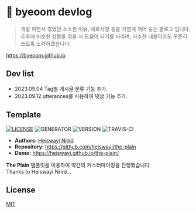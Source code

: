 # 📜 byeoom devlog
> 개발 하면서 겪었던 소소한 이슈, 애로사항 등을 가볍게 적어 놓는 블로그 입니다.<br/>
추후에 비슷한 상황을 겪을 시 도움이 되기를 바라며, 사소한 내용이라도 꾸준히 쓰도록 노력하겠습니다.

https://byeoom.github.io





## Dev list
- 2023.09.04 Tag별 게시글 분류 기능 추가.
- 2023.09.12 utterances를 사용하여 댓글 기능 추가.





## Template
[![LICENSE](https://img.shields.io/badge/license-MIT-blue.svg)](LICENSE) 
 ![GENERATOR](https://img.shields.io/badge/made_with-jekyll-blue.svg)
 ![VERSION](https://img.shields.io/badge/current_version-4.0-green.svg) 
 ![TRAVIS-CI](https://travis-ci.org/heiswayi/the-plain.svg?branch=master)
- **Authors:** [Heiswayi Nrird](https://heiswayi.nrird.com)   
- **Repository:** https://github.com/heiswayi/the-plain   
- **Demo:** https://heiswayi.github.io/the-plain/   

 **The Plain** 템플릿을 이용하여 약간의 커스터마이징을 진행했습니다.   
 Thanks to Heiswayi Nrird...





## License
[MIT](LICENSE)
